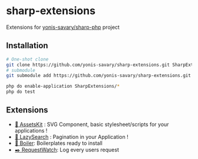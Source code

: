 # sharp-extensions

Extensions for [yonis-savary/sharp-php](https://github.com/yonis-savary/sharp-php) project

## Installation

```bash
# One-shot clone
git clone https://github.com/yonis-savary/sharp-extensions.git SharpExtensions
# submodule
git submodule add https://github.com/yonis-savary/sharp-extensions.git SharpExtensions

php do enable-application SharpExtensions/*
php do test
```


## Extensions

- [🎨 AssetsKit](./AssetsKit/README.md) : SVG Component, basic stylesheet/scripts for your applications !
- [📖 LazySearch](./LazySearch/README.md) : Pagination in your Application !
- [🚀 Boiler](./Boiler/README.md): Boilerplates ready to install
- [✒️ RequestWatch](./RequestWatch/README.md): Log every users request